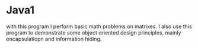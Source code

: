 # Java1
with this program I perform basic math problems on matrixes.
I also use this program to demonstrate some object oriented design principles, mainly encapsulatiopn and information hiding.
